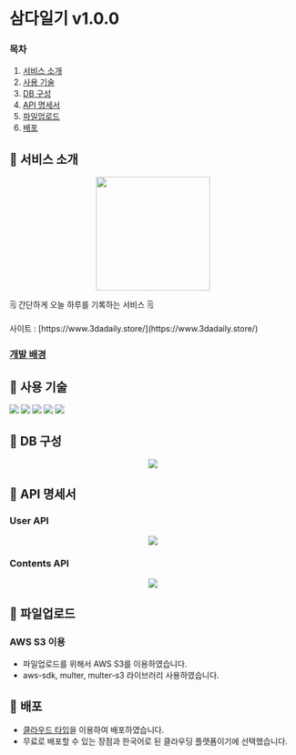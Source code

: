 # 삼다일기 v1.0.0

### 목차
1. [서비스 소개](#-서비스-소개)
2. [사용 기술](#-사용-기술)
3. [DB 구성](#-db-구성)
4. [API 명세서](#-api-명세서)
5. [파일업로드](#-파일업로드)
6. [배포](#-배포)

## 📌 서비스 소개
<p align='center'>
<img width='200px' src='https://user-images.githubusercontent.com/89783182/222035863-cd30cc07-2690-47b6-8cc7-7a829d95fd33.png'/>
</p>
🗒️ 간단하게 오늘 하루를 기록하는 서비스 🗒️<br>
<br>
사이트 : [https://www.3dadaily.store/](https://www.3dadaily.store/)

### [개발 배경](https://github.com/acwell94/3daDaily/wiki/%ED%94%84%EB%A1%9C%EC%A0%9D%ED%8A%B8-%EA%B0%9C%EC%9A%94)

## 📌 사용 기술
<p align='start'>
  <img src='https://img.shields.io/badge/Node.js-v16.17.0-339933?logo=Node.js'/>
  <img src="https://img.shields.io/badge/express-v4.18.2-47A248?logo=express">
  <img src="https://img.shields.io/badge/mongoose-v6.8.3-black?logo=mongoose">
  <img src="https://img.shields.io/badge/JWT-v9.0.0-black?logo=JSON Web Tokens">
  <img src="https://img.shields.io/badge/AWS-v2.1313.0-FF9900?logo=Amazon S3">
</p>

## 📌 DB 구성

<p align='center'>
  <img src='https://user-images.githubusercontent.com/89783182/222147447-4099d9e7-bf07-4870-a8b6-f8ae3e767d85.png'/>
</p>

## 📌 API 명세서

### User API
<p align='center'>
<img  src="https://user-images.githubusercontent.com/89783182/222172542-1672439a-e14e-4cf3-b346-a7c6c173f20a.png">
</p>

### Contents API
<p align='center'>
<img src="https://user-images.githubusercontent.com/89783182/222178120-b744ccf0-d284-4dd4-b944-052c172405c3.png">
</p>

## 📌 파일업로드

### AWS S3 이용

* 파일업로드를 위해서 AWS S3를 이용하였습니다.<br>
* aws-sdk, multer, multer-s3 라이브러리 사용하였습니다.<br>

## 📌 배포

* [클라우드 타입](https://app.cloudtype.io/)을 이용하여 배포하였습니다.
* 무료로 배포할 수 있는 장점과 한국어로 된 클라우딩 플랫폼이기에 선택했습니다.
